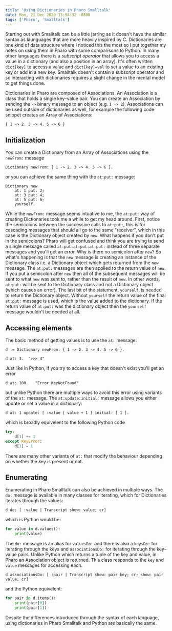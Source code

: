 ```yaml
---
title: 'Using Dictionaries in Pharo Smalltalk'
date: Mon, 21 Dec 2020 13:54:32 -0800
tags: ['Pharo', 'Smalltalk']
---
```


Starting out with Smalltalk can be a little jarring as it doesn't have the similar syntax as launguages that
are more heavily inspired by C. Dictionaries are one kind of data structure where I noticed this the most so
I put together my notes on using them in Pharo with some comparisons to Python. In many other languages there
 is a *subscript operator* that allows you to access a value in a dictionary
(and also a position in an array). It's often written `dict[key]` to access a value and `dict[key]=val` to 
set a value to an existing key or add in a new key. Smalltalk doesn't contain
a subscript operator and so interacting with dictionaries requires a slight change 
in the mental model to get things done. 

Dictionaries in Pharo are composed of Associations. An Association is a class that holds a single key&ndash;value
pair. You can create an Association by sending the `->` binary message to an object (e.g. `1 -> 2`). Associations
can be used outside of dictionaries as well, for example the following code snippet creates an Array of Associations:

```smalltalk
{ 1 -> 2. 3 -> 4. 5 -> 6 }
```

## Initialization

You can create a Dictionary from an Array of Associations using the `newFrom:` message

```smalltalk
Dictionary newFrom: { 1 -> 2. 3 -> 4. 5 -> 6 }.
```
or you can achieve the same thing with the `at:put:` message:
```smalltalk
Dictionary new 
	at: 1 put: 2; 
	at: 3 put: 4; 
	at: 5 put: 6; 
	yourself.
```
While the `newFrom:` message seems intuative to me, the `at:put:` way of creating Dictionaries took me
a while to get my head around. First,
notice the semicolons between the successive calls to `at:put:`, this is for cascading messages that should
all go to the same "receiver", which in this case is the Dictionary object created by `new`. What happens
if you don't put in the semicolons? Pharo will get confused and think you are trying to send a single
message called `at:put:at:put:at:put:` instead of three separate messages and you'll get an error.
 Why is there no semicolon after
`new`? So what's happening is that the `new` message is creating an instance of the Dictionary class i.e.
a Dictionary object which gets returned from the `new` message. The `at:put:` messages are then applied to
the return value of `new`. If you put a semicolon after `new` then all of the subsequent messages will be 
sent to what `new` was sent to, rather than the result of `new`. In other words, `at:put:` will be sent to
the Dictionary class and not a Dictionary object (which causes an error). The last bit of the statement, `yourself`,
is needed to return the Dictionary object. Without `yourself` the return value of the final `at:put:` message
is used, which is the value added to the dictionary. If the return value of `at:put:` was the dictionary
object then the `yourself` message wouldn't be needed at all.

## Accessing elements

The basic method of getting values is to use the `at:` message:
```smalltalk
d := Dictionary newFrom: { 1 -> 2. 3 -> 4. 5 -> 6 }.

d at: 3.  ">>> 4"
```
Just like in Python, if you try to access a key that doesn't exist you'll get an error
```smalltalk
d at: 100.   "Error KeyNotFound"
```
but unlike Python there are multiple ways to avoid this error using variants of the `at:` message.
The `at:update:initial:` message allows you either update or set a value in a dictionary:
```smalltalk
d at: 1 update: [ :value | value + 1 ] initial: [ 1 ].
```
which is broadly equivelent to the following Python code
```python
try:
    d[1] += 1
except KeyError:
    d[1] = 1
```

There are many other variants of `at:` that modify the behaviour depending on whether the key is present
or not.

## Enumerating

Enumerating in Pharo Smalltalk can also be achieved in multiple ways. The `do:` message is available in many
classes for iterating, which for Dictionaries iterates through the values:
```smalltalk
d do: [ :value | Transcript show: value; cr]
```
which is Python would be:
```python
for value in d.values():
    print(value)
```
The `do:` message is an alias for `valuesDo:` and there is also a `keysDo:` for iterating through the keys
and `associationsDo:` for iterating through the key&ndash;value pairs. Unlike Python which returns a tuple
of the key and value, in Pharo an Association object is returned. This class responds to the `key` and `value`
messages for accessing each.
```smalltalk
d associationsDo: [ :pair | Transcript show: pair key; cr; show: pair value; cr]
```
and the Python equivelent:
```python
for pair in d.items():
    print(pair[0])
    print(pair[1])
```

Despite the differences introduced through the syntax of each language, using dictionaries in Pharo Smalltalk
and Python are basically the same.
